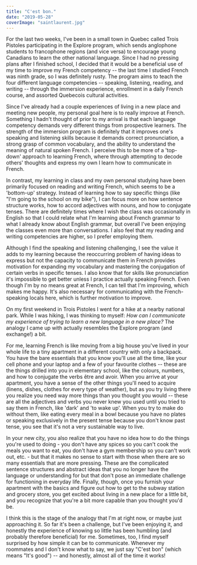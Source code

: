 ```yaml
---
title: "C'est bon."
date: "2019-05-28"
coverImage: "saintlaurent.jpg"
---
```


For the last two weeks, I've been in a small town in Quebec called Trois Pistoles participating in the Explore program, which sends anglophone students to francophone regions (and vice versa) to encourage young Canadians to learn the other national language. Since I had no pressing plans after I finished school, I decided that it would be a beneficial use of my time to improve my French competency -- the last time I studied French was ninth grade, so I was definitely rusty. The program aims to teach the four different language competencies -- speaking, listening, reading, and writing -- through the immersion experience, enrollment in a daily French course, and assorted Quebecois cultural activities.

Since I've already had a couple experiences of living in a new place and meeting new people, my personal goal here is to really improve at French. Something I hadn't thought of prior to my arrival is that each language competency demands very different things from prospective learners. The strength of the immersion program is definitely that it improves one's speaking and listening skills because it demands correct pronunciation, a strong grasp of common vocabulary, and the ability to understand the meaning of natural spoken French. I perceive this to be more of a 'top-down' approach to learning French, where through attempting to decode others' thoughts and express my own I learn how to communicate in French.

In contrast, my learning in class and my own personal studying have been primarily focused on reading and writing French, which seems to be a 'bottom-up' strategy. Instead of learning how to say specific things (like "I'm going to the school on my bike"), I can focus more on how sentence structure works, how to accord adjectives with nouns, and how to conjugate tenses. There are definitely times where I wish the class was occasionally in English so that I could relate what I'm learning about French grammar to what I already know about English grammar, but overall I've been enjoying the classes even more than conversations. I also feel that my reading and writing competencies are higher, so I prefer employing them.

Although I find the speaking and listening challenging, I see the value it adds to my learning because the reoccurring problem of having ideas to express but not the capacity to communicate them in French provides motivation for expanding my vocabulary and mastering the conjugation of certain verbs in specific tenses. I also know that for skills like pronunciation it's impossible to get better unless I practice actually speaking French. Even though I'm by no means great at French, I can tell that I'm improving, which makes me happy. It's also necessary for communicating with the French-speaking locals here, which is further motivation to improve.

On my first weekend in Trois Pistoles I went for a hike at a nearby national park. While I was hiking, I was thinking to myself: _How can I communicate my experience of trying to learn a new language in a new place?_ The analogy I came up with actually resembles the Explore program (and exchange!) a bit.

For me, learning French is like moving from a big house you've lived in your whole life to a tiny apartment in a different country with only a backpack. You have the bare essentials that you know you'll use all the time, like your cell phone and your laptop and a few of your favourite clothes -- these are the things drilled into you in elementary school, like the colours, numbers, and how to conjugate the verbs être and avoir. When you arrive at your apartment, you have a sense of the other things you'll need to acquire (linens, dishes, clothes for every type of weather), but as you try living there you realize you need way more things than you thought you would -- these are all the adjectives and verbs you never knew you used until you tried to say them in French, like 'dark' and 'to wake up'. When you try to make do without them, like eating every meal in a bowl because you have no plates or speaking exclusively in the present tense because you don't know past tense, you see that it's not a very sustainable way to live.

In your new city, you also realize that you have no idea how to do the things you're used to doing - you don't have any spices so you can't cook the meals you want to eat, you don't have a gym membership so you can't work out, etc. - but that it makes no sense to start with those when there are so many essentials that are more pressing. These are the complicated sentence structures and abstract ideas that you no longer have the language or understanding for but that don't pose an immediate challenge for functioning in everyday life. Finally, though, once you furnish your apartment with the basics and figure out how to get to the subway station and grocery store, you get excited about living in a new place for a little bit, and you recognize that you're a bit more capable than you thought you'd be.

I think this is the stage of the analogy that I'm at right now, or maybe just approaching it. So far it's been a challenge, but I've been enjoying it, and honestly the experience of knowing so little has been humbling (and probably therefore beneficial) for me. Sometimes, too, I find myself surprised by how simple it can be to communicate. Whenever my roommates and I don't know what to say, we just say "C'est bon" (which means "It's good") -- and honestly, almost all of the time it works!
